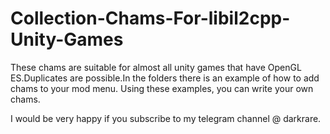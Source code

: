 # Collection-Chams-For-libil2cpp-Unity-Games

These chams are suitable for almost all unity games that have OpenGL ES.Duplicates are possible.In the folders there is an example of how to add chams to your mod menu. Using these examples, you can write your own chams.

I would be very happy if you subscribe to my telegram channel @ darkrare.
